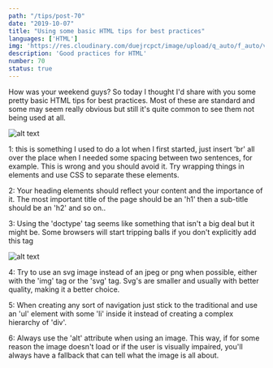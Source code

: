 ```yaml
---
path: "/tips/post-70"
date: "2019-10-07"
title: "Using some basic HTML tips for best practices"
languages: ['HTML']
img: 'https://res.cloudinary.com/duejrcpct/image/upload/q_auto/f_auto/v1586975390/tips/70-1_muq8sq.png'
description: 'Good practices for HTML'
number: 70
status: true
---
```


How was your weekend guys?
So today I thought I'd share with you some pretty basic HTML tips for best practices.
Most of these are standard and some may seem really obvious but still it's quite common to see them not being used at all.

![alt text](https://res.cloudinary.com/duejrcpct/image/upload/q_auto/f_auto/v1586975400/tips/70-2_jdzk1d.png "HTML good practices")

1: this is something I used to do a lot when I first started, just insert 'br' all over the place when I needed some spacing between two sentences, for example. This is wrong and you should avoid it. Try wrapping things in elements and use CSS to separate these elements.

2: Your heading elements should reflect your content and the importance of it. The most important title of the page should be an 'h1' then a sub-title should be an 'h2' and so on..

3: Using the 'doctype' tag seems like something that isn't a big deal but it might be. Some browsers will start tripping balls if you don't explicitly add this tag

![alt text](https://res.cloudinary.com/duejrcpct/image/upload/q_auto/f_auto/v1586975401/tips/70-3_r5pdy7.png "HTML good practices")

4: Try to use an svg image instead of an jpeg or png when possible, either with the 'img' tag or the 'svg' tag. Svg's are smaller and usually with better quality, making it a better choice.

5: When creating any sort of navigation just stick to the traditional and use an 'ul' element with some 'li' inside it instead of creating a complex hierarchy of 'div'.

6: Always use the 'alt' attribute when using an image. This way, if for some reason the image doesn't load or if the user is visually impaired, you'll always have a fallback that can tell what the image is all about.